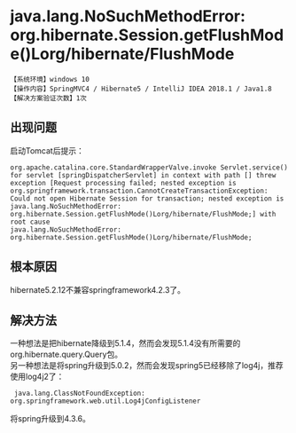 # java.lang.NoSuchMethodError: org.hibernate.Session.getFlushMode()Lorg/hibernate/FlushMode
`【系统环境】windows 10`  
`【操作内容】SpringMVC4 / Hibernate5 / IntelliJ IDEA 2018.1 / Java1.8`  
`【解决方案验证次数】1次`  
## <i class="fa fa-question-circle"></i> 出现问题
启动Tomcat后提示：
```
org.apache.catalina.core.StandardWrapperValve.invoke Servlet.service() for servlet [springDispatcherServlet] in context with path [] threw exception [Request processing failed; nested exception is org.springframework.transaction.CannotCreateTransactionException: Could not open Hibernate Session for transaction; nested exception is java.lang.NoSuchMethodError: org.hibernate.Session.getFlushMode()Lorg/hibernate/FlushMode;] with root cause
java.lang.NoSuchMethodError: org.hibernate.Session.getFlushMode()Lorg/hibernate/FlushMode;
```
## <i class="fa fa-bullseye"></i> 根本原因
hibernate5.2.12不兼容springframework4.2.3了。   
## <i class="fa fa-check-circle"></i> 解决方法
一种想法是把hibernate降级到5.1.4，然而会发现5.1.4没有所需要的org.hibernate.query.Query包。   
另一种想法是将spring升级到5.0.2，然而会发现spring5已经移除了log4j，推荐使用log4j2了：
```
 java.lang.ClassNotFoundException: org.springframework.web.util.Log4jConfigListener
```
将spring升级到4.3.6。

